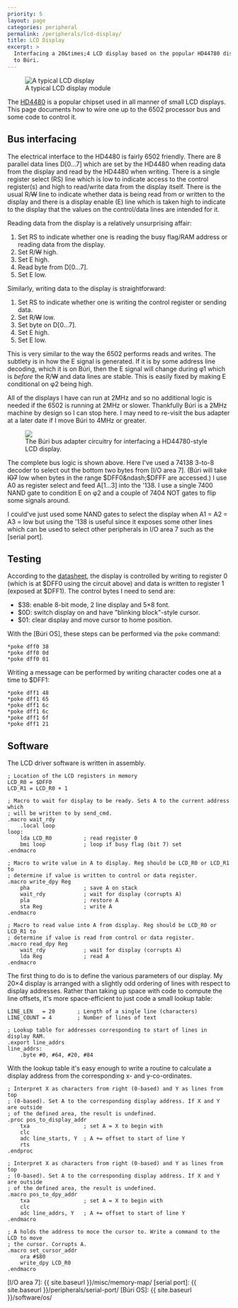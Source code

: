 ```yaml
---
priority: 5
layout: page
categories: peripheral
permalink: /peripherals/lcd-display/
title: LCD Display
excerpt: >
  Interfacing a 20&times;4 LCD display based on the popular HD44780 display chip
  to Búri.
---
```


<figure>
  <img src="http://placehold.it/800x400" alt="A typical LCD display">
  <figcaption>A typical LCD display module</figcaption>
</figure>

The [HD4480] is a popular chipset used in all manner of small LCD displays. This
page documents how to wire one up to the 6502 processor bus and some code to
control it.

## Bus interfacing

The electrical interface to the HD4480 is fairly 6502 friendly. There are 8
parallel data lines D[0&hellip;7] which are set by the HD4480 when reading data
from the display and read by the HD4480 when writing. There is a single register
select (RS) line which is low to indicate access to the control register(s) and
high to read/write data from the display itself. There is the usual R/<s>W</s>
line to indicate whether data is being read from or written to the display and
there is a display enable (E) line which is taken high to indicate to the
display that the values on the control/data lines are intended for it.

Reading data from the display is a relatively unsurprising affair:

1. Set RS to indicate whether one is reading the busy flag/RAM address or
   reading data from the display.
2. Set R/<s>W</s> high.
3. Set E high.
4. Read byte from D[0&hellip;7].
5. Set E low.

Similarly, writing data to the display is straightforward:

1. Set RS to indicate whether one is writing the control register or sending
   data.
2. Set R/<s>W</s> low.
3. Set byte on D[0&hellip;7].
4. Set E high.
5. Set E low.

This is very similar to the way the 6502 performs reads and writes. The subtlety
is in how the E signal is generated. If it is by some address line decoding,
which it is on Búri, then the E signal will change during &phi;1 which is
<em>before</em> the R/<s>W</s> and data lines are stable. This is easily fixed
by making E conditional on &phi;2 being high.

All of the displays I have can run at 2MHz and so no additional logic is needed
if the 6502 is running at 2MHz or slower. Thankfully Búri is a 2MHz machine by
design so I can stop here. I may need to re-visit the bus adapter at a later
date if I move Búri to 4MHz or greater.

<figure>
  <a href="{{ "lcd-bus-adapter.svg" | prepend: site.imageurl }}">
    <img src="{{ "lcd-bus-adapter.png" | prepend: site.imageurl }}">
  </a>
  <figcaption>
    The Búri bus adapter circuitry for interfacing a HD44780-style LCD display.
  </figcaption>
</figure>

The complete bus logic is shown above. Here I've used a 74138 3-to-8 decoder to
select out the bottom two bytes from [I/O area 7]. (Búri will take <s>IO7</s>
low when bytes in the range $DFF0&ndash;$DFFF are accessed.) I use A0 as
register select and feed A[1&hellip;3] into the '138. I use a single 7400 NAND
gate to condition E on &phi;2 and a couple of 7404 NOT gates to flip some
signals around.

<aside>
I could've just used some NAND gates to select the display when A1 = A2 = A3 =
low but using the '138 is useful since it exposes some other lines which can be
used to select other peripherals in I/O area 7 such as the [serial port].
</aside>

## Testing

According to the [datasheet], the display is controlled by writing to register 0
(which is at $DFF0 using the circuit above) and data is written to register 1
(exposed at $DFF1). The control bytes I need to send are:

* $38: enable 8-bit mode, 2 line display and 5&times;8 font.
* $0D: switch display on and have "blinking block"-style cursor.
* $01: clear display and move cursor to home position.

With the [Búri OS], these steps can be performed via the ``poke`` command:

```text
*poke dff0 38
*poke dff0 0d
*poke dff0 01
```

Writing a message can be performed by writing character codes one at a time to
$DFF1:

```text
*poke dff1 48
*poke dff1 65
*poke dff1 6c
*poke dff1 6c
*poke dff1 6f
*poke dff1 21
```

## Software

The LCD driver software is written in assembly.

```ca65
; Location of the LCD registers in memory
LCD_R0 = $DFF0
LCD_R1 = LCD_R0 + 1

; Macro to wait for display to be ready. Sets A to the current address which
; will be written to by send_cmd.
.macro wait_rdy
    .local loop
loop:
    lda LCD_R0          ; read register 0
    bmi loop            ; loop if busy flag (bit 7) set
.endmacro

; Macro to write value in A to display. Reg should be LCD_R0 or LCD_R1 to
; determine if value is written to control or data register.
.macro write_dpy Reg
    pha                 ; save A on stack
    wait_rdy            ; wait for display (corrupts A)
    pla                 ; restore A
    sta Reg             ; write A
.endmacro

; Macro to read value into A from display. Reg should be LCD_R0 or LCD_R1 to
; determine if value is read from control or data register.
.macro read_dpy Reg
    wait_rdy            ; wait for display (corrupts A)
    lda Reg             ; read A
.endmacro
```

The first thing to do is to define the various parameters of our display. My
20&times;4 display is arranged with a slightly odd ordering of lines with
respect to display addresses. Rather than taking up space with code to compute
the line offsets, it's more space-efficient to just code a small lookup table:

```ca65
LINE_LEN   = 20       ; Length of a single line (characters)
LINE_COUNT = 4        ; Number of lines of text

; Lookup table for addresses corresponding to start of lines in display RAM.
.export line_addrs
line_addrs:
    .byte #0, #64, #20, #84
```

With the lookup table it's easy enough to write a routine to calculate a
display address from the corresponding x- and y-co-ordinates.

```ca65
; Interpret X as characters from right (0-based) and Y as lines from top
; (0-based). Set A to the corresponding display address. If X and Y are outside
; of the defined area, the result is undefined.
.proc pos_to_display_addr
    txa                 ; set A = X to begin with
    clc
    adc line_starts, Y  ; A += offset to start of line Y
    rts
.endproc
```

```ca65
; Interpret X as characters from right (0-based) and Y as lines from top
; (0-based). Set A to the corresponding display address. If X and Y are outside
; of the defined area, the result is undefined.
.macro pos_to_dpy_addr
    txa                 ; set A = X to begin with
    clc
    adc line_addrs, Y   ; A += offset to start of line Y
.endmacro

; A holds the address to moce the cursor to. Write a command to the LCD to move
; the cursor. Corrupts A.
.macro set_cursor_addr
    ora #$80
    write_dpy LCD_R0
.endmacro
```

[HD4480]: http://en.wikipedia.org/wiki/Hitachi_HD44780_LCD_controller
[datasheet]: https://www.sparkfun.com/datasheets/LCD/HD44780.pdf
[I/O area 7]: {{ site.baseurl }}/misc/memory-map/
[serial port]: {{ site.baseurl }}/peripherals/serial-port/
[Búri OS]: {{ site.baseurl }}/software/os/
